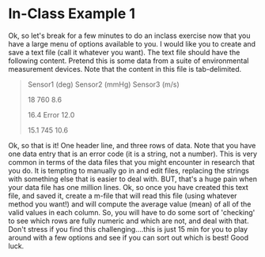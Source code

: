 # In-Class Example 1
Ok, so let's break for a few minutes to do an inclass exercise now that you have a large menu of options available to you. I would like you to create and save a text file (call it whatever you want). The text file should have the following content. Pretend this is some data from a suite of environmental measurement devices. Note that the content in this file is tab-delimited.
> Sensor1 (deg)  Sensor2 (mmHg)  Sensor3 (m/s)
> 
> 18    760    8.6
> 
> 16.4    Error    12.0
> 
> 15.1    745    10.6

Ok, so that is it! One header line, and three rows of data. Note that you have one data entry that is an error code (it is a string, not a number). This is very common in terms of the data files that you might encounter in research that you do. It is tempting to manually go in and edit files, replacing the strings with something else that is easier to deal with. BUT, that's a huge pain when your data file has one million lines.
Ok, so once you have created this text file, and saved it, create a m-file that will read this file (using whatever method you want!) and will compute the average value (mean) of all of the valid values in each column. So, you will have to do some sort of 'checking' to see which rows are fully numeric and which are not, and deal with that. Don't stress if you find this challenging....this is just 15 min for you to play around with a few options and see if you can sort out which is best! Good luck.
